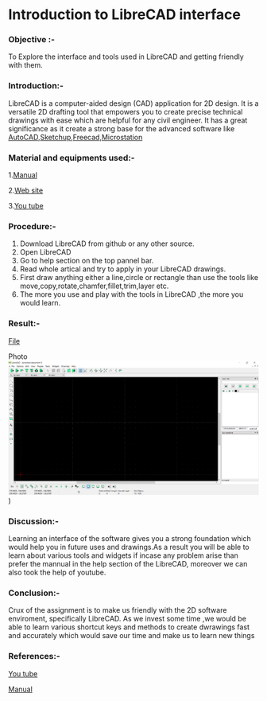 # Introduction to LibreCAD interface
### Objective :- 
To Explore the interface and tools used in LibreCAD and getting friendly with them.
### Introduction:-
LibreCAD is a computer-aided design (CAD) application for 2D design. It is a versatile 2D drafting tool that empowers you to create precise technical drawings with ease which are helpful for any civil engineer. It has a great significance as it create a strong base for the advanced software like [AutoCAD](https://en.wikipedia.org/wiki/AutoCAD),[Sketchup](https://en.wikipedia.org/wiki/SketchUp),[Freecad](https://en.wikipedia.org/wiki/FreeCAD),[Microstation](https://en.wikipedia.org/wiki/Microstation)
### Material and equipments used:-
1.[Manual](https://docs.librecad.org/en/latest/)

2.[Web site](https://wiki.librecad.org/index.php/User_Interface)

3.[You tube](https://www.youtube.com/watch?v=COglpXQdnys)
### Procedure:-
 1. Download LibreCAD from github or any other source.
 2. Open LibreCAD
 3. Go to help section on the top pannel bar.
 4. Read whole artical and try to apply in your LibreCAD drawings.
 5. First draw anything either a line,circle or rectangle than use the tools like move,copy,rotate,chamfer,fillet,trim,layer etc.
 6. The more you use and play with the tools in LibreCAD ,the more you would learn.
 
### Result:-
[File]()

Photo
![Photo](https://github.com/Webby07/Piyush-2114045/blob/main/Photos/LibreCAD.png))
 
### Discussion:-
Learning an interface of the software gives you a strong foundation which would help you in future uses and drawings.As a result you will be able to learn about various tools and widgets if incase any problem arise than prefer the mannual in the help section of the LibreCAD, moreover we can also took the help of youtube.

### Conclusion:-
Crux of the assignment is to make us friendly with the 2D software enviroment, specifically LibreCAD.
As we invest some time ,we would be able to learn various shortcut keys and methods to create dwrawings fast and accurately which would save our time and make us to learn new things 

### References:-
[You tube](https://www.youtube.com/watch?v=COglpXQdnys)

[Manual](https://docs.librecad.org/en/latest/)
